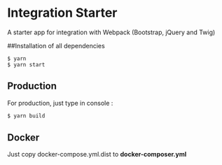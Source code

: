 # Integration Starter
A starter app for integration with Webpack (Bootstrap, jQuery and Twig)

##Installation of all dependencies

```
$ yarn
$ yarn start
```

## Production
For production, just type in console :
```bash
$ yarn build
```

## Docker
Just copy docker-compose.yml.dist to **docker-composer.yml**
